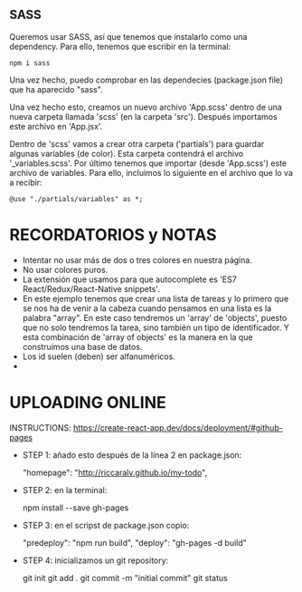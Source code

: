 ## SASS

Queremos usar SASS, así que tenemos que instalarlo como una dependency. Para ello, tenemos que escribir en la terminal:

    npm i sass

Una vez hecho, puedo comprobar en las dependecies (package.json file) que ha aparecido "sass".

Una vez hecho esto, creamos un nuevo archivo 'App.scss' dentro de una nueva carpeta llamada 'scss' (en la carpeta 'src'). Después importamos este archivo en 'App.jsx'.

Dentro de 'scss' vamos a crear otra carpeta ('partials') para guardar algunas variables (de color). Esta carpeta contendrá el archivo '\_variables.scss'. Por último tenemos que importar (desde 'App.scss') este archivo de variables. Para ello, incluimos lo siguiente en el archivo que lo va a recibir:

    @use "./partials/variables" as *;

# RECORDATORIOS y NOTAS

- Intentar no usar más de dos o tres colores en nuestra página.
- No usar colores puros.
- La extensión que usamos para que autocomplete es 'ES7 React/Redux/React-Native snippets'.
- En este ejemplo tenemos que crear una lista de tareas y lo primero que se nos ha de venir a la cabeza cuando pensamos en una lista es la palabra "array". En este caso tendremos un 'array' de 'objects', puesto que no solo tendremos la tarea, sino también un tipo de identificador. Y esta combinación de 'array of objects' es la manera en la que construimos una base de datos.
- Los id suelen (deben) ser alfanuméricos.
-

# UPLOADING ONLINE

INSTRUCTIONS: https://create-react-app.dev/docs/deployment/#github-pages

- STEP 1: añado esto después de la línea 2 en package.json:

  "homepage": "http://riccaralv.github.io/my-todo",

- STEP 2: en la terminal:

  npm install --save gh-pages

- STEP 3: en el scripst de package.json copio:

  "predeploy": "npm run build",
  "deploy": "gh-pages -d build"

- STEP 4: inicializamos un git repository:

  git init
  git add .
  git commit -m "initial commit"
  git status
